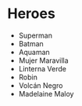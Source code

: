 # Heroes

* Superman
* Batman
* Aquaman
* Mujer Maravilla
* Linterna Verde
* Robin
* Volcán Negro
* Madelaine Maloy
